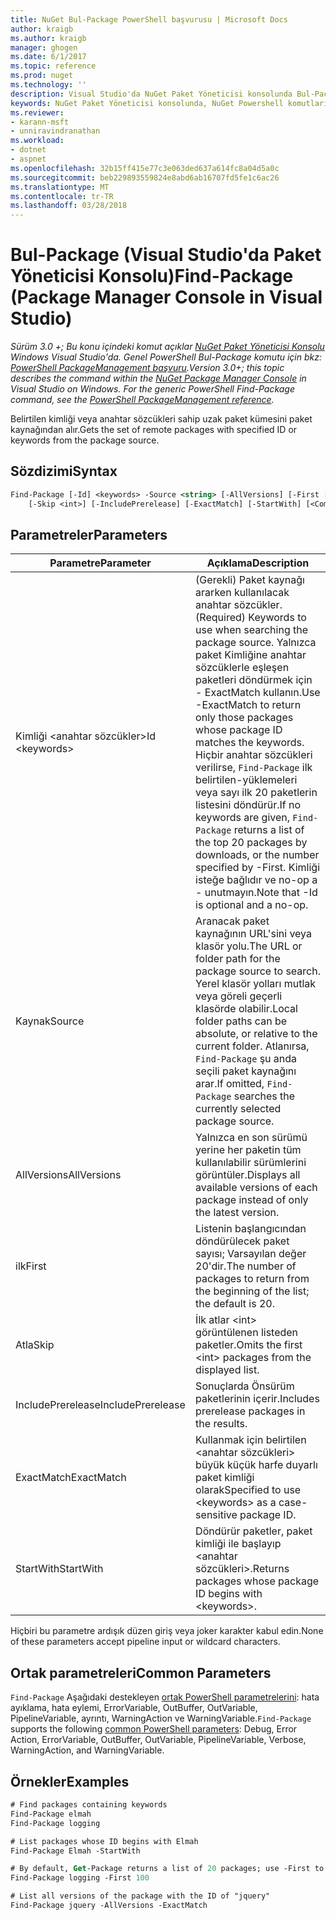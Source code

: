 ```yaml
---
title: NuGet Bul-Package PowerShell başvurusu | Microsoft Docs
author: kraigb
ms.author: kraigb
manager: ghogen
ms.date: 6/1/2017
ms.topic: reference
ms.prod: nuget
ms.technology: ''
description: Visual Studio'da NuGet Paket Yöneticisi konsolunda Bul-Package PowerShell komut başvurusu.
keywords: NuGet Paket Yöneticisi konsolunda, NuGet Powershell komutları Bul paket NuGet Powershell başvurusu
ms.reviewer:
- karann-msft
- unniravindranathan
ms.workload:
- dotnet
- aspnet
ms.openlocfilehash: 32b15ff415e77c3e063ded637a614fc8a04d5a0c
ms.sourcegitcommit: beb229893559824e8abd6ab16707fd5fe1c6ac26
ms.translationtype: MT
ms.contentlocale: tr-TR
ms.lasthandoff: 03/28/2018
---
```

# <a name="find-package-package-manager-console-in-visual-studio"></a><span data-ttu-id="c1348-104">Bul-Package (Visual Studio'da Paket Yöneticisi Konsolu)</span><span class="sxs-lookup"><span data-stu-id="c1348-104">Find-Package (Package Manager Console in Visual Studio)</span></span>

<span data-ttu-id="c1348-105">*Sürüm 3.0 +; Bu konu içindeki komut açıklar [NuGet Paket Yöneticisi Konsolu](package-manager-console.md) Windows Visual Studio'da. Genel PowerShell Bul-Package komutu için bkz: [PowerShell PackageManagement başvuru](/powershell/module/packagemanagement/?view=powershell-6).*</span><span class="sxs-lookup"><span data-stu-id="c1348-105">*Version 3.0+; this topic describes the command within the [NuGet Package Manager Console](package-manager-console.md) in Visual Studio on Windows. For the generic PowerShell Find-Package command, see the [PowerShell PackageManagement reference](/powershell/module/packagemanagement/?view=powershell-6).*</span></span>

<span data-ttu-id="c1348-106">Belirtilen kimliği veya anahtar sözcükleri sahip uzak paket kümesini paket kaynağından alır.</span><span class="sxs-lookup"><span data-stu-id="c1348-106">Gets the set of remote packages with specified ID or keywords from the package source.</span></span>

## <a name="syntax"></a><span data-ttu-id="c1348-107">Sözdizimi</span><span class="sxs-lookup"><span data-stu-id="c1348-107">Syntax</span></span>

```ps
Find-Package [-Id] <keywords> -Source <string> [-AllVersions] [-First [<int>]]
    [-Skip <int>] [-IncludePrerelease] [-ExactMatch] [-StartWith] [<CommonParameters>]
```

## <a name="parameters"></a><span data-ttu-id="c1348-108">Parametreler</span><span class="sxs-lookup"><span data-stu-id="c1348-108">Parameters</span></span>

| <span data-ttu-id="c1348-109">Parametre</span><span class="sxs-lookup"><span data-stu-id="c1348-109">Parameter</span></span> | <span data-ttu-id="c1348-110">Açıklama</span><span class="sxs-lookup"><span data-stu-id="c1348-110">Description</span></span> |
| --- | --- |
| <span data-ttu-id="c1348-111">Kimliği &lt;anahtar sözcükler&gt;</span><span class="sxs-lookup"><span data-stu-id="c1348-111">Id &lt;keywords&gt;</span></span> | <span data-ttu-id="c1348-112">(Gerekli) Paket kaynağı ararken kullanılacak anahtar sözcükler.</span><span class="sxs-lookup"><span data-stu-id="c1348-112">(Required) Keywords to use when searching the package source.</span></span> <span data-ttu-id="c1348-113">Yalnızca paket Kimliğine anahtar sözcüklerle eşleşen paketleri döndürmek için - ExactMatch kullanın.</span><span class="sxs-lookup"><span data-stu-id="c1348-113">Use -ExactMatch to return only those packages whose package ID matches the keywords.</span></span> <span data-ttu-id="c1348-114">Hiçbir anahtar sözcükleri verilirse, `Find-Package` ilk belirtilen-yüklemeleri veya sayı ilk 20 paketlerin listesini döndürür.</span><span class="sxs-lookup"><span data-stu-id="c1348-114">If no keywords are given, `Find-Package` returns a list of the top 20 packages by downloads, or the number specified by -First.</span></span> <span data-ttu-id="c1348-115">Kimliği isteğe bağlıdır ve no-op a - unutmayın.</span><span class="sxs-lookup"><span data-stu-id="c1348-115">Note that -Id is optional and a no-op.</span></span> |
| <span data-ttu-id="c1348-116">Kaynak</span><span class="sxs-lookup"><span data-stu-id="c1348-116">Source</span></span> | <span data-ttu-id="c1348-117">Aranacak paket kaynağının URL'sini veya klasör yolu.</span><span class="sxs-lookup"><span data-stu-id="c1348-117">The URL or folder path for the package source to search.</span></span> <span data-ttu-id="c1348-118">Yerel klasör yolları mutlak veya göreli geçerli klasörde olabilir.</span><span class="sxs-lookup"><span data-stu-id="c1348-118">Local folder paths can be absolute, or relative to the current folder.</span></span> <span data-ttu-id="c1348-119">Atlanırsa, `Find-Package` şu anda seçili paket kaynağını arar.</span><span class="sxs-lookup"><span data-stu-id="c1348-119">If omitted, `Find-Package` searches the currently selected package source.</span></span> |
| <span data-ttu-id="c1348-120">AllVersions</span><span class="sxs-lookup"><span data-stu-id="c1348-120">AllVersions</span></span> | <span data-ttu-id="c1348-121">Yalnızca en son sürümü yerine her paketin tüm kullanılabilir sürümlerini görüntüler.</span><span class="sxs-lookup"><span data-stu-id="c1348-121">Displays all available versions of each package instead of only the latest version.</span></span> |
| <span data-ttu-id="c1348-122">ilk</span><span class="sxs-lookup"><span data-stu-id="c1348-122">First</span></span> | <span data-ttu-id="c1348-123">Listenin başlangıcından döndürülecek paket sayısı; Varsayılan değer 20'dir.</span><span class="sxs-lookup"><span data-stu-id="c1348-123">The number of packages to return from the beginning of the list; the default is 20.</span></span> |
| <span data-ttu-id="c1348-124">Atla</span><span class="sxs-lookup"><span data-stu-id="c1348-124">Skip</span></span> | <span data-ttu-id="c1348-125">İlk atlar &lt;int&gt; görüntülenen listeden paketler.</span><span class="sxs-lookup"><span data-stu-id="c1348-125">Omits the first &lt;int&gt; packages from the displayed list.</span></span>  |
| <span data-ttu-id="c1348-126">IncludePrerelease</span><span class="sxs-lookup"><span data-stu-id="c1348-126">IncludePrerelease</span></span> | <span data-ttu-id="c1348-127">Sonuçlarda Önsürüm paketlerinin içerir.</span><span class="sxs-lookup"><span data-stu-id="c1348-127">Includes prerelease packages in the results.</span></span> |
| <span data-ttu-id="c1348-128">ExactMatch</span><span class="sxs-lookup"><span data-stu-id="c1348-128">ExactMatch</span></span> | <span data-ttu-id="c1348-129">Kullanmak için belirtilen &lt;anahtar sözcükleri&gt; büyük küçük harfe duyarlı paket kimliği olarak</span><span class="sxs-lookup"><span data-stu-id="c1348-129">Specified to use &lt;keywords&gt; as a case-sensitive package ID.</span></span> |
| <span data-ttu-id="c1348-130">StartWith</span><span class="sxs-lookup"><span data-stu-id="c1348-130">StartWith</span></span> | <span data-ttu-id="c1348-131">Döndürür paketler, paket kimliği ile başlayıp &lt;anahtar sözcükleri&gt;.</span><span class="sxs-lookup"><span data-stu-id="c1348-131">Returns packages whose package ID begins with &lt;keywords&gt;.</span></span> |

<span data-ttu-id="c1348-132">Hiçbiri bu parametre ardışık düzen giriş veya joker karakter kabul edin.</span><span class="sxs-lookup"><span data-stu-id="c1348-132">None of these parameters accept pipeline input or wildcard characters.</span></span>

## <a name="common-parameters"></a><span data-ttu-id="c1348-133">Ortak parametreleri</span><span class="sxs-lookup"><span data-stu-id="c1348-133">Common Parameters</span></span>

<span data-ttu-id="c1348-134">`Find-Package` Aşağıdaki destekleyen [ortak PowerShell parametrelerini](http://go.microsoft.com/fwlink/?LinkID=113216): hata ayıklama, hata eylemi, ErrorVariable, OutBuffer, OutVariable, PipelineVariable, ayrıntı, WarningAction ve WarningVariable.</span><span class="sxs-lookup"><span data-stu-id="c1348-134">`Find-Package` supports the following [common PowerShell parameters](http://go.microsoft.com/fwlink/?LinkID=113216): Debug, Error Action, ErrorVariable, OutBuffer, OutVariable, PipelineVariable, Verbose, WarningAction, and WarningVariable.</span></span>

## <a name="examples"></a><span data-ttu-id="c1348-135">Örnekler</span><span class="sxs-lookup"><span data-stu-id="c1348-135">Examples</span></span>

```ps
# Find packages containing keywords
Find-Package elmah
Find-Package logging

# List packages whose ID begins with Elmah
Find-Package Elmah -StartWith

# By default, Get-Package returns a list of 20 packages; use -First to show more
Find-Package logging -First 100

# List all versions of the package with the ID of "jquery"
Find-Package jquery -AllVersions -ExactMatch
```
